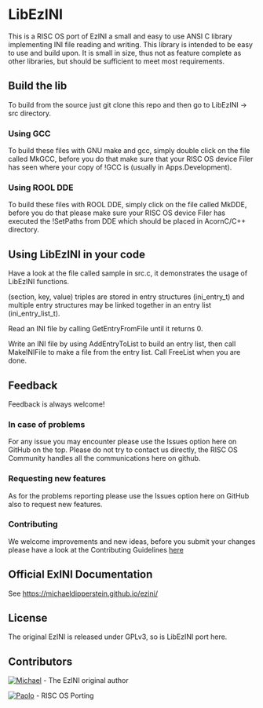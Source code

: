 # LibEzINI
This is a RISC OS port of EzINI a small and easy to use ANSI C library implementing INI file reading and writing.
This library is intended to be easy to use and build upon.  It is small in size, thus not as feature complete as other libraries, but should be sufficient to meet most requirements.

## Build the lib
To build from the source just git clone this repo and then go to LibEzINI -> src directory.

### Using GCC
To build these files with GNU make and gcc, simply double click on the file called MkGCC, before you do that make sure that your RISC OS device Filer has seen where your copy of !GCC is (usually in Apps.Development).

### Using ROOL DDE
To build these files with ROOL DDE, simply click on the file called MkDDE, before you do that please make sure your RISC OS device Filer has executed the !SetPaths from DDE which should be placed in AcornC/C++ directory.

## Using LibEzINI in your code
Have a look at the file called sample in src.c, it demonstrates the usage of LibEzINI functions.

(section, key, value) triples are stored in entry structures (ini_entry_t) and
multiple entry structures may be linked together in an entry list
(ini_entry_list_t).

Read an INI file by calling GetEntryFromFile until it returns 0.

Write an INI file by using AddEntryToList to build an entry list, then call
MakeINIFile to make a file from the entry list.  Call FreeList when you are
done.

## Feedback
Feedback is always welcome!

### In case of problems
For any issue you may encounter please use the Issues option here on GitHub on the top. Please do not try to contact us directly, the RISC OS Community handles all the communications here on github.

### Requesting new features
As for the problems reporting please use the Issues option here on GitHub also to request new features.

### Contributing
We welcome improvements and new ideas, before you submit your changes please have a look at the Contributing Guidelines [here](../CONTRIBUTING.md)

## Official ExINI Documentation
See https://michaeldipperstein.github.io/ezini/

## License
The original EzINI is released under GPLv3, so is LibEzINI port here.

## Contributors
[![Michael](https://avatars2.githubusercontent.com/u/30029592?s=42&v=4)](https://github.com/MichaelDipperstein) - The EzINI original author

[![Paolo](https://avatars2.githubusercontent.com/u/8824337?s=42&v=4)](https://github.com/pzaino) - RISC OS Porting
